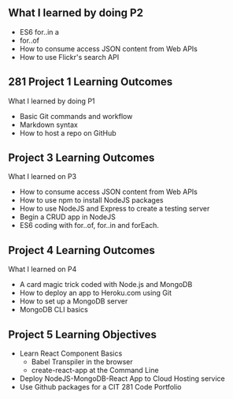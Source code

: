 
## What I learned by doing P2

- ES6 for..in a
- for..of
- How to consume access JSON content from Web APIs
- How to
  use Flickr's search API

## 281 Project 1 Learning Outcomes

What I learned by doing P1

- Basic Git commands and workflow
- Markdown syntax
- How to host a repo on GitHub

## Project 3 Learning Outcomes

What I learned on P3

- How to consume access JSON content from Web APIs
- How to use npm to install NodeJS packages
- How to use NodeJS and Express to create a testing server
- Begin a CRUD app in NodeJS
- ES6 coding with for..of, for..in and forEach.

## Project 4 Learning Outcomes

What I learned on P4

- A card magic trick coded with Node.js and MongoDB
- How to deploy an app to Heroku.com using Git
- How to set up a MongoDB server
- MongoDB CLI basics

## Project 5 Learning Objectives

- Learn React Component Basics
  - Babel Transpiler in the browser
  - create-react-app at the Command Line
- Deploy NodeJS-MongoDB-React App to Cloud Hosting service
- Use Github packages for a CIT 281 Code Portfolio

